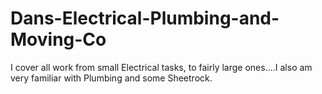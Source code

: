 # Dans-Electrical-Plumbing-and-Moving-Co
I cover all work from small Electrical tasks, to fairly large ones....I also am very familiar with Plumbing and some Sheetrock.
